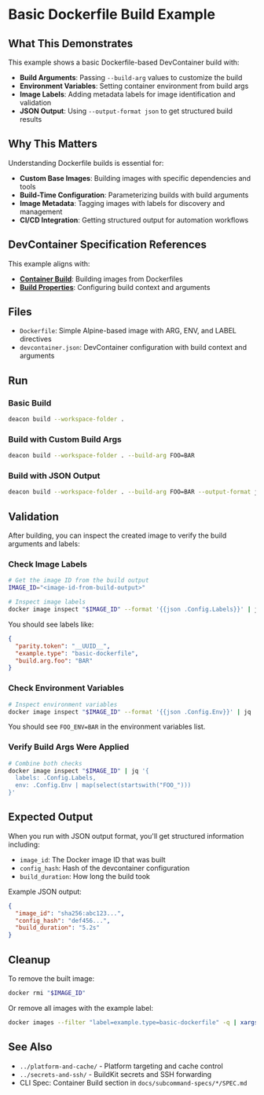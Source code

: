 # Basic Dockerfile Build Example

## What This Demonstrates

This example shows a basic Dockerfile-based DevContainer build with:

- **Build Arguments**: Passing `--build-arg` values to customize the build
- **Environment Variables**: Setting container environment from build args
- **Image Labels**: Adding metadata labels for image identification and validation
- **JSON Output**: Using `--output-format json` to get structured build results

## Why This Matters

Understanding Dockerfile builds is essential for:
- **Custom Base Images**: Building images with specific dependencies and tools
- **Build-Time Configuration**: Parameterizing builds with build arguments
- **Image Metadata**: Tagging images with labels for discovery and management
- **CI/CD Integration**: Getting structured output for automation workflows

## DevContainer Specification References

This example aligns with:
- **[Container Build](https://containers.dev/implementors/spec/#build)**: Building images from Dockerfiles
- **[Build Properties](https://containers.dev/implementors/spec/#build-properties)**: Configuring build context and arguments

## Files

- `Dockerfile`: Simple Alpine-based image with ARG, ENV, and LABEL directives
- `devcontainer.json`: DevContainer configuration with build context and arguments

## Run

### Basic Build
```sh
deacon build --workspace-folder .
```

### Build with Custom Build Args
```sh
deacon build --workspace-folder . --build-arg FOO=BAR
```

### Build with JSON Output
```sh
deacon build --workspace-folder . --build-arg FOO=BAR --output-format json
```

## Validation

After building, you can inspect the created image to verify the build arguments and labels:

### Check Image Labels
```sh
# Get the image ID from the build output
IMAGE_ID="<image-id-from-build-output>"

# Inspect image labels
docker image inspect "$IMAGE_ID" --format '{{json .Config.Labels}}' | jq '.'
```

You should see labels like:
```json
{
  "parity.token": "__UUID__",
  "example.type": "basic-dockerfile",
  "build.arg.foo": "BAR"
}
```

### Check Environment Variables
```sh
# Inspect environment variables
docker image inspect "$IMAGE_ID" --format '{{json .Config.Env}}' | jq '.'
```

You should see `FOO_ENV=BAR` in the environment variables list.

### Verify Build Args Were Applied
```sh
# Combine both checks
docker image inspect "$IMAGE_ID" | jq '{
  labels: .Config.Labels,
  env: .Config.Env | map(select(startswith("FOO_")))
}'
```

## Expected Output

When you run with JSON output format, you'll get structured information including:
- `image_id`: The Docker image ID that was built
- `config_hash`: Hash of the devcontainer configuration
- `build_duration`: How long the build took

Example JSON output:
```json
{
  "image_id": "sha256:abc123...",
  "config_hash": "def456...",
  "build_duration": "5.2s"
}
```

## Cleanup

To remove the built image:
```sh
docker rmi "$IMAGE_ID"
```

Or remove all images with the example label:
```sh
docker images --filter "label=example.type=basic-dockerfile" -q | xargs -r docker rmi
```

## See Also

- `../platform-and-cache/` - Platform targeting and cache control
- `../secrets-and-ssh/` - BuildKit secrets and SSH forwarding
- CLI Spec: Container Build section in `docs/subcommand-specs/*/SPEC.md`
